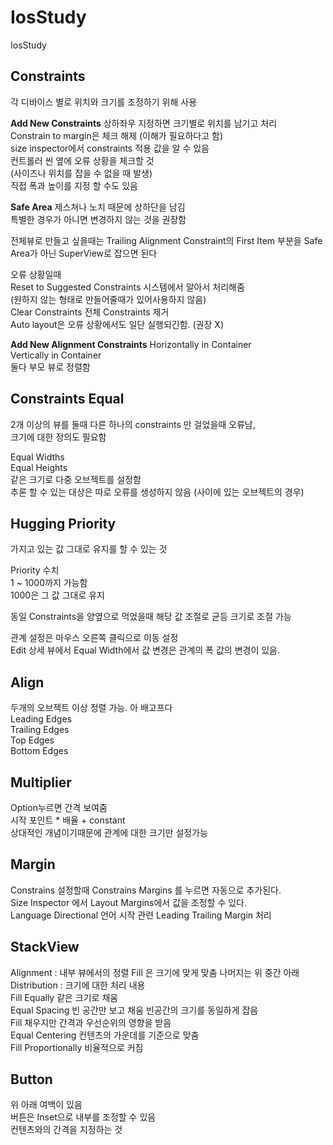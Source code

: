 # IosStudy
IosStudy

## Constraints
각 디바이스 별로 위치와 크기를 조정하기 위해 사용 

**Add New Constraints** 
상하좌우 지정하면 크기별로 위치를 남기고 처리        
Constrain to margin은 체크 해제 (이해가 필요하다고 함)          
size inspector에서 constraints 적용 값을 알 수 있음        
컨트롤러 씬 옆에 오류 상황을 체크할 것         
(사이즈나 위치를 잡을 수 없을 때 발생)         
직접 폭과 높이를 지정 할 수도 있음        

**Safe Area**
제스쳐나 노치 때문에 상하단을 남김        
특별한 경우가 아니면 변경하지 않는 것을 권장함        

전체뷰로 만들고 싶을때는 Trailing Alignment Constraint의 First Item 부분을 Safe Area가 아닌 SuperView로 잡으면 된다        

오류 상황일때        
Reset to Suggested Constraints 시스템에서 알아서 처리해줌        
(원하지 않는 형태로 만들어줄때가 있어사용하지 않음)        
Clear Constraints 전체 Constraints 제거        
Auto layout은 오류 상황에서도 일단 실행되긴함. (권장 X)        

**Add New Alignment Constraints**
Horizontally in Container        
Vertically in Container         
둘다 부모 뷰로 정렬함        

## Constraints Equal
2개 이상의 뷰를 둘때 다른 하나의 constraints 만 걸었을때 오류남,        
크기에 대한 정의도 필요함        

Equal Widths        
Equal Heights        
같은 크기로 다중 오브젝트를 설정함        
추론 할 수 있는 대상은 따로 오류를 생성하지 않음 (사이에 있는 오브젝트의 경우)     

## Hugging Priority        
가지고 있는 값 그대로 유지를 할 수 있는 것        
        
Priority 수치        
1 ~ 1000까지 가능함        
1000은 그 값 그대로 유지        
        
동일 Constraints을 양옆으로 먹었을때 해당 값 조절로 균등 크기로 조절 가능        

관계 설정은 마우스 오른쪽 클릭으로 이동 설정        
Edit 상세 뷰에서 Equal Width에서 값 변경은 관계의 폭 값의 변경이 있음.         

## Align        
두개의 오브젝트 이상 정렬 가능. 아 배고프다        
Leading Edges        
Trailing Edges        
Top Edges        
Bottom Edges        

## Multiplier        
Option누르면 간격 보여줌        
시작 포인트 * 배율 + constant        
상대적인 개념이기때문에 관계에 대한 크기만 설정가능        

## Margin        
Constrains 설정할때 Constrains Margins 를 누르면 자동으로 추가된다.        
Size Inspector 에서 Layout Margins에서 값을 조정할 수 있다.        
Language Directional 언어 시작 관련 Leading Trailing Margin 처리      

## StackView        
Alignment : 내부 뷰에서의 정렬 Fill 은 크기에 맞게 맞춤 나머지는 위 중간 아래        
Distribution : 크기에 대한 처리 내용         
Fill Equally 같은 크기로 채움        
Equal Spacing 빈 공간만 보고 채움 빈공간의 크기를 동일하게 잡음        
Fill 채우지만 간격과 우선순위의 영향을 받음        
Equal Centering 컨텐츠의 가운데를 기준으로 맞춤        
Fill Proportionally 비율적으로 커짐        

## Button        
위 아래 여백이 있음        
버튼은 Inset으로 내부를 조정할 수 있음        
컨텐츠와의 간격을 지정하는 것        
